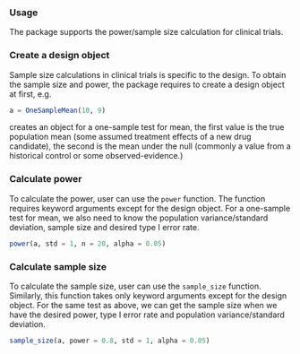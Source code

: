 ### Usage

The package supports the power/sample size calculation for clinical trials.

### Create a design object

Sample size calculations in clinical trials is specific to the design. To obtain the sample size
and power, the package requires to create a design object at first, e.g.

```julia
a = OneSampleMean(10, 9)
```

creates an object for a one-sample test for mean, the first value is the true population mean (some assumed treatment effects of a new drug candidate), the second is the mean under the null (commonly a value from a historical control or some observed-evidence.)

### Calculate power

To calculate the power, user can use the ```power``` function. The function requires keyword arguments except for the design object. For a one-sample test for mean, we also need to know the population variance/standard deviation, sample size and desired type I error rate.

```julia
power(a, std = 1, n = 20, alpha = 0.05)
```

### Calculate sample size

To calculate the sample size, user can use the ```sample_size``` function. Similarly, this function takes only keyword arguments except for the design object. For the same test as above, we can get the sample size when we have the desired power, type I error rate and population variance/standard deviation.

```julia
sample_size(a, power = 0.8, std = 1, alpha = 0.05)
```
